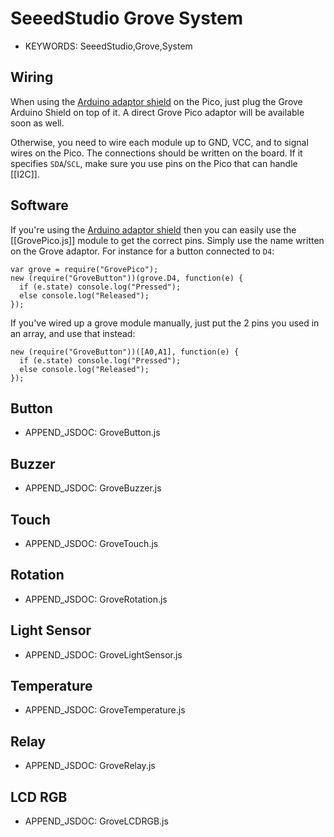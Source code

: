 <!--- Copyright (c) 2015 Gordon Williams, Pur3 Ltd. See the file LICENSE for copying permission. -->
SeeedStudio Grove System
=====================

* KEYWORDS: SeeedStudio,Grove,System


Wiring
-----

When using the [Arduino adaptor shield](/ArduinoPico) on the Pico, just plug the Grove Arduino Shield on top of it.
A direct Grove Pico adaptor will be available soon as well.

Otherwise, you need to wire each module up to GND, VCC, and to signal wires on the Pico. The connections should be written on the board. If it specifies `SDA`/`SCL`, make sure you use pins on the Pico that can handle [[I2C]].

Software
-------

If you're using the [Arduino adaptor shield](/ArduinoPico) then you can easily use the [[GrovePico.js]] module to get the correct pins. Simply use the name written on the Grove adaptor. For instance for a button connected to `D4`:

```
var grove = require("GrovePico");
new (require("GroveButton"))(grove.D4, function(e) {
  if (e.state) console.log("Pressed");
  else console.log("Released");
});
```

If you've wired up a grove module manually, just put the 2 pins you used in an array, and use that instead:

```
new (require("GroveButton"))([A0,A1], function(e) {
  if (e.state) console.log("Pressed");
  else console.log("Released");
});
```

Button
-----

* APPEND_JSDOC: GroveButton.js

Buzzer
-----

* APPEND_JSDOC: GroveBuzzer.js

Touch
----

* APPEND_JSDOC: GroveTouch.js

Rotation
-------

* APPEND_JSDOC: GroveRotation.js

Light Sensor
----------

* APPEND_JSDOC: GroveLightSensor.js

Temperature
----------

* APPEND_JSDOC: GroveTemperature.js

Relay
----

* APPEND_JSDOC: GroveRelay.js

LCD RGB
------

* APPEND_JSDOC: GroveLCDRGB.js

